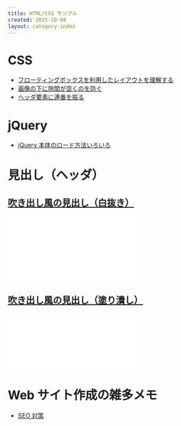 ```yaml
---
title: HTML/CSS サンプル
created: 2015-10-08
layout: category-index
---
```


CSS
====
* [フローティングボックスを利用したレイアウトを理解する](floating-box.html)
* [画像の下に隙間が空くのを防ぐ](remove-margin-of-image.html)
* [ヘッダ要素に連番を振る](number-header.html)

jQuery
====
* [jQuery 本体のロード方法いろいろ](jquery/load-jquery.html)

見出し（ヘッダ）
====

[吹き出し風の見出し（白抜き）](http://jsfiddle.net/maku77/dxz2havs/)
----
<iframe height="150" src="//jsfiddle.net/maku77/dxz2havs/embedded/result/" frameborder="0"></iframe>

[吹き出し風の見出し（塗り潰し）](http://jsfiddle.net/maku77/j4zbp0w4/)
----
<iframe height="130" src="//jsfiddle.net/maku77/j4zbp0w4/embedded/result/" frameborder="0"></iframe>


Web サイト作成の雑多メモ
====
* [SEO 対策](seo.html)


